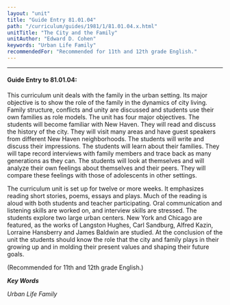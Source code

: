 ```yaml
---
layout: "unit"
title: "Guide Entry 81.01.04"
path: "/curriculum/guides/1981/1/81.01.04.x.html"
unitTitle: "The City and the Family"
unitAuthor: "Edward D. Cohen"
keywords: "Urban Life Family"
recommendedFor: "Recommended for 11th and 12th grade English."
---
```

<body>
<hr/>
<h4>
Guide Entry to 81.01.04:
</h4>
This curriculum unit deals with the family in the urban setting.  Its major objective is to show the role of the family in the dynamics of city living.  Family structure, conflicts and unity are discussed and students use their own families as role models.  The unit has four major objectives.  The students will become familiar with New Haven. They will read and discuss the history of the city.  They will visit many areas and have guest speakers from different New Haven neighborhoods.  The students will write and discuss their impressions.  The students will learn about their families.  They will tape record interviews with family members and trace back as many generations as they can.  The students will look at themselves and will analyze their own feelings about themselves and their peers. They will compare these feelings with those of adolescents in other settings.
<p>
The curriculum unit is set up for twelve or more weeks.  It emphasizes reading short stories, poems, essays and plays.  Much of the reading is aloud with both students and teacher participating.  Oral communication and listening skills are worked on, and interview skills are stressed.  The students explore two large urban centers.  New York and Chicago are featured, as the works of Langston Hughes, Carl Sandburg, Alfred Kazin, Lorraine Hansberry and James Baldwin are studied.  At the conclusion of the unit the students should know the role that the city and family plays in their growing up and in molding their present values and shaping their future goals.
</p>
<p>
(Recommended for 11th and 12th grade English.)
</p>
<p>
<b>
<i>
Key Words
</i>
</b>
<br/>
</p>
<p>
<i>
Urban Life Family
</i>
</p>
</body>